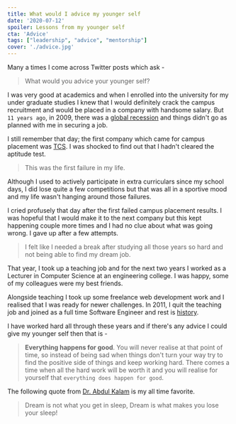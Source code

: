```yaml
---
title: What would I advice my younger self
date: '2020-07-12'
spoiler: Lessons from my younger self
cta: 'Advice'
tags: ["leadership", "advice", "mentorship"]
cover: './advice.jpg'
---
```


Many a times I come across Twitter posts which ask -
> What would you advice your younger self?

I was very good at academics and when I enrolled into the university for my under graduate studies I knew that I would definitely crack the campus recruitment and would be placed in a company with handsome salary. But `11 years ago`, in 2009, there was a [global recession](https://www.forbes.com/2009/01/14/global-recession-2009-oped-cx_nr_0115roubini.html) and things didn't go as planned with me in securing a job.

I still remember that day; the first company which came for campus placement was [TCS](https://www.tcs.com/). I was shocked to find out that I hadn't cleared the aptitude test.

> This was the first failure in my life.

Although I used to actively participate in extra curriculars since my school days, I did lose quite a few competitions but that was all in a sportive mood and my life wasn't hanging around those failures.
 
I cried profusely that day after the first failed campus placement results. I was hopeful that I would make it to the next company but this kept happening couple more times and I had no clue about what was going wrong. I gave up after a few attempts.

> I felt like I needed a break after studying all those years so hard and not being able to find my dream job. 

That year, I took up a teaching job and for the next two years I worked as a Lecturer in Computer Science at an engineering college. I was happy, some of my colleagues were my best friends.

Alongside teaching I took up some freelance web development work and I realised that I was ready for newer challenges. In 2011, I quit the teaching job and joined as a full time Software Engineer and rest is [history](../two-years-into-leadership).

I have worked hard all through these years and if there's any advice I could give my younger self then that is -

> **Everything happens for good**. You will never realise at that point of time, so instead of being sad when things don't turn your way try to find the positive side of things and keep working hard. There comes a time when all the hard work will be worth it and you will realise for yourself that `everything does happen for good`.

The following quote from [Dr. Abdul Kalam](https://en.wikipedia.org/wiki/A._P._J._Abdul_Kalam) is my all time favorite.

> Dream is not what you get in sleep, Dream is what makes you lose your sleep!